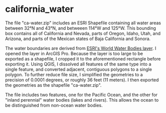 # california_water

The file "ca-water.zip" includes an ESRI Shapefile containing all water areas between 32°N and 43°N, and betweeen 114°W and 125°W. This bounding box contains all of California and Nevada, parts of Oregon, Idaho, Utah, and Arizona, and parts of the Mexican states of Baja California and Sonora.

The water boundaries are derived from [ESRI's World Water Bodies layer](https://www.arcgis.com/home/item.html?id=e750071279bf450cbd510454a80f2e63). I opened the layer in ArcGIS Pro. Because the layer is too large to be exported as a shapefile, I cropped it to the aforementioned rectangle before exporting it. Using QGIS, I dissolved all features of the same type into a single feature, and converted adjacent, contiguous polygons to a single polygon. To further reduce file size, I simplified the geometries to a precision of 0.0001 degrees, or roughly 36 feet (11 meters). I then exported the geometries as the shapefile "ca-water.zip".

The file includes two features, one for the Pacific Ocean, and the other for "inland perennial" water bodies (lakes and rivers). This allows the ocean to be distinguished from non-ocean water bodies.

